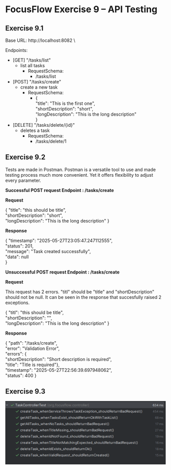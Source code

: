 # FocusFlow Exercise 9 – API Testing

## Exercise 9.1
Base URL: http://localhost:8082 \

Endpoints:
* [GET] "/tasks/list"
  * list all tasks
    * RequestSchema:
      * /tasks/list
* [POST] "/tasks/create"
  * create a new task
    * RequestSchema:
      *  {\
        "title": "This is the first one",\
        "shortDescription": "short",\
        "longDescription": "This is the long description"\
        }
* [DELETE] "/tasks/delete/{id}"
  * deletes a task
    * RequestSchema:
      * /tasks/delete/1

## Exercise 9.2
Tests are made in Postman. Postman is a versatile tool to use and made testing process much more convenient. Yet it offers flexibility to adjust every parameter.

**Successful POST request Endpoint : /tasks/create**

**Request**

{
"title": "this should be title",\
"shortDescription": "short",\
"longDescription": "This is the long description"
}

**Response**

{
"timestamp": "2025-05-27T23:05:47.247112555",\
"status": 201,\
"message": "Task created successfully",\
"data": null\
}


**Unsuccessful POST request Endpoint : /tasks/create**

**Request**

This request has 2 errors. "titl" should be "title" and "shortDescription" should not be null. It can be seen in the response that succesfully raised 2 exceptions.

{
"titl": "this should be title",\
"shortDescription": "",\
"longDescription": "This is the long description"
}

**Response**

{
"path": "/tasks/create",\
"error": "Validation Error",\
"errors": {\
"shortDescription": "Short description is required",\
"title": "Title is required"},\
"timestamp": "2025-05-27T22:56:39.697948062",\
"status": 400
}

## Exercise 9.3

![All tests passed](./images/9.3.png)
